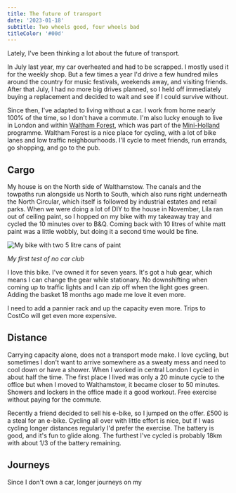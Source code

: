 ```yaml
---
title: The future of transport
date: '2023-01-18'
subtitle: Two wheels good, four wheels bad
titleColor: '#00d'
---
```


Lately, I've been thinking a lot about the future of transport.

In July last year, my car overheated and had to be scrapped. I mostly used it for the weekly shop. But a few times a year I'd drive a few hundred miles around the country for music festivals, weekends away, and visiting friends. After that July, I had no more big drives planned, so I held off immediately buying a replacement and decided to wait and see if I could survive without.

Since then, I've adapted to living without a car. I work from home nearly 100% of the time, so I don't have a commute. I'm also lucky enough to live in London and within [Waltham Forest](https://en.wikipedia.org/wiki/London_Borough_of_Waltham_Forest), which was part of the [Mini-Holland](https://en.wikipedia.org/wiki/Mini-Hollands#Waltham_Forest) programme. Waltham Forest is a nice place for cycling, with a lot of bike lanes and low traffic neighbourhoods. I'll cycle to meet friends, run errands, go shopping, and go to the pub.

## Cargo

My house is on the North side of Walthamstow. The canals and the towpaths run alongside us North to South, which also runs right underneath the North Circular, which itself is followed by industrial estates and retail parks. When we were doing a lot of DIY to the house in November, Lila ran out of ceiling paint, so I hopped on my bike with my takeaway tray and cycled the 10 minutes over to B&Q. Coming back with 10 litres of white matt paint was a little wobbly, but doing it a second time would be fine.

![My bike with two 5 litre cans of paint](/images/blog/the-future-of-transport/bike-cans.jpeg)

_My first test of no car club_

I love this bike. I've owned it for seven years. It's got a hub gear, which means I can change the gear while stationary. No downshifting when coming up to traffic lights and I can zip off when the light goes green. Adding the basket 18 months ago made me love it even more.

I need to add a pannier rack and up the capacity even more. Trips to CostCo will get even more expensive.

## Distance

Carrying capacity alone, does not a transport mode make. I love cycling, but sometimes I don't want to arrive somewhere as a sweaty mess and need to cool down or have a shower. When I worked in central London I cycled in about half the time. The first place I lived was only a 20 minute cycle to the office but when I moved to Walthamstow, it became closer to 50 minutes. Showers and lockers in the office made it a good workout. Free exercise without paying for the commute.

Recently a friend decided to sell his e-bike, so I jumped on the offer. £500 is a steal for an e-bike. Cycling all over with little effort is nice, but if I was cycling longer distances regularly I'd prefer the exercise. The battery is good, and it's fun to glide along. The furthest I've cycled is probably 18km with about 1/3 of the battery remaining.

## Journeys

Since I don't own a car, longer journeys on my
